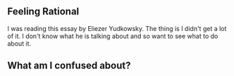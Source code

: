 ## Feeling Rational 

I was reading this essay by Eliezer Yudkowsky. The thing is I didn't
get a lot of it. I don't know what he is talking about and so want to
see what to do about it.

## What am I confused about?



